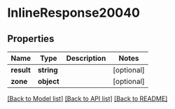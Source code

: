 # InlineResponse20040

## Properties
Name | Type | Description | Notes
------------ | ------------- | ------------- | -------------
**result** | **string** |  | [optional] 
**zone** | **object** |  | [optional] 

[[Back to Model list]](../README.md#documentation-for-models) [[Back to API list]](../README.md#documentation-for-api-endpoints) [[Back to README]](../README.md)


